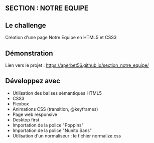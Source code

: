 ## SECTION : NOTRE EQUIPE

## Le challenge

Création d'une page Notre Equipe en HTML5 et CSS3

## Démonstration

Lien vers le projet : https://aperbet56.github.io/section_notre_equipe/

## Développez avec

- Utilisation des balises sémantiques HTML5
- CSS3
- Flexbox
- Animations CSS (transition, @keyframes)
- Page web responsive
- Desktop first
- Importation de la police "Poppins"
- Importation de la police "Nunito Sans"
- Utilisation d'un normaliseur : le fichier normalize.css

